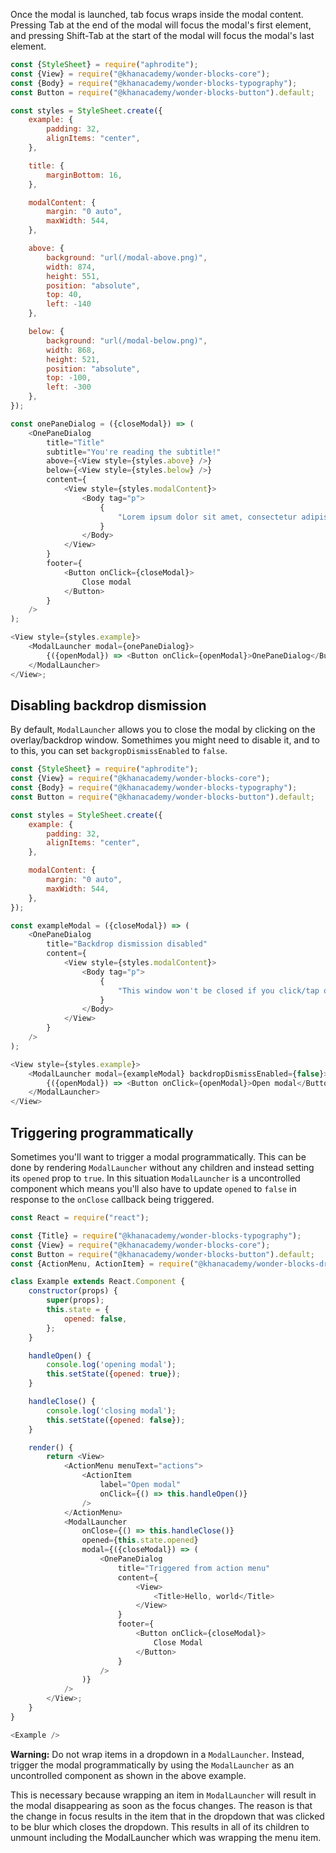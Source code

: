 Once the modal is launched, tab focus wraps inside the modal content. Pressing Tab at the end of the modal will focus the modal's first element, and pressing Shift-Tab at the start of the modal will focus the modal's last element.

```js
const {StyleSheet} = require("aphrodite");
const {View} = require("@khanacademy/wonder-blocks-core");
const {Body} = require("@khanacademy/wonder-blocks-typography");
const Button = require("@khanacademy/wonder-blocks-button").default;

const styles = StyleSheet.create({
    example: {
        padding: 32,
        alignItems: "center",
    },

    title: {
        marginBottom: 16,
    },

    modalContent: {
        margin: "0 auto",
        maxWidth: 544,
    },

    above: {
        background: "url(/modal-above.png)",
        width: 874,
        height: 551,
        position: "absolute",
        top: 40,
        left: -140
    },

    below: {
        background: "url(/modal-below.png)",
        width: 868,
        height: 521,
        position: "absolute",
        top: -100,
        left: -300
    },
});

const onePaneDialog = ({closeModal}) => (
    <OnePaneDialog
        title="Title"
        subtitle="You're reading the subtitle!"
        above={<View style={styles.above} />}
        below={<View style={styles.below} />}
        content={
            <View style={styles.modalContent}>
                <Body tag="p">
                    {
                        "Lorem ipsum dolor sit amet, consectetur adipiscing elit, sed do eiusmod tempor incididunt ut labore et dolore magna aliqua. Ut enim ad minim veniam, quis nostrud exercitation ullamco laboris nisi ut aliquip ex ea commodo consequat. Duis aute irure dolor in reprehenderit in voluptate velit esse cillum dolore eu fugiat nulla pariatur. Excepteur sint occaecat cupidatat non proident, sunt in culpa qui officia deserunt mollit anim id est."
                    }
                </Body>
            </View>
        }
        footer={
            <Button onClick={closeModal}>
                Close modal
            </Button>
        }
    />
);

<View style={styles.example}>
    <ModalLauncher modal={onePaneDialog}>
        {({openModal}) => <Button onClick={openModal}>OnePaneDialog</Button>}
    </ModalLauncher>
</View>;
```

## Disabling backdrop dismission

By default, `ModalLauncher` allows you to close the modal by clicking on the overlay/backdrop window. Somethimes you might need to disable it, and to to this, you can set `backgropDismissEnabled` to `false`.

```js
const {StyleSheet} = require("aphrodite");
const {View} = require("@khanacademy/wonder-blocks-core");
const {Body} = require("@khanacademy/wonder-blocks-typography");
const Button = require("@khanacademy/wonder-blocks-button").default;

const styles = StyleSheet.create({
    example: {
        padding: 32,
        alignItems: "center",
    },

    modalContent: {
        margin: "0 auto",
        maxWidth: 544,
    },
});

const exampleModal = ({closeModal}) => (
    <OnePaneDialog
        title="Backdrop dismission disabled"
        content={
            <View style={styles.modalContent}>
                <Body tag="p">
                    {
                        "This window won't be closed if you click/tap outside of the ModalPanel. To do that, you can still press `esc` or use the close button located on the top right."
                    }
                </Body>
            </View>
        }
    />
);

<View style={styles.example}>
    <ModalLauncher modal={exampleModal} backdropDismissEnabled={false}>
        {({openModal}) => <Button onClick={openModal}>Open modal</Button>}
    </ModalLauncher>
</View>
```

## Triggering programmatically

Sometimes you'll want to trigger a modal programmatically. This can be done
by rendering `ModalLauncher` without any children and instead setting its
`opened` prop to `true`.  In this situation `ModalLauncher` is a uncontrolled
component which means you'll also have to update `opened` to `false` in
response to the `onClose` callback being triggered.

```js
const React = require("react");

const {Title} = require("@khanacademy/wonder-blocks-typography");
const {View} = require("@khanacademy/wonder-blocks-core");
const Button = require("@khanacademy/wonder-blocks-button").default;
const {ActionMenu, ActionItem} = require("@khanacademy/wonder-blocks-dropdown");

class Example extends React.Component {
    constructor(props) {
        super(props);
        this.state = {
            opened: false,
        };
    }

    handleOpen() {
        console.log('opening modal');
        this.setState({opened: true});
    }

    handleClose() {
        console.log('closing modal');
        this.setState({opened: false});
    }

    render() {
        return <View>
            <ActionMenu menuText="actions">
                <ActionItem
                    label="Open modal"
                    onClick={() => this.handleOpen()}
                />
            </ActionMenu>
            <ModalLauncher
                onClose={() => this.handleClose()}
                opened={this.state.opened}
                modal={({closeModal}) => (
                    <OnePaneDialog
                        title="Triggered from action menu"
                        content={
                            <View>
                                <Title>Hello, world</Title>
                            </View>
                        }
                        footer={
                            <Button onClick={closeModal}>
                                Close Modal
                            </Button>
                        }
                    />
                )}
            />
        </View>;
    }
}

<Example />
```

**Warning:** Do not wrap items in a dropdown in a `ModalLauncher`.  Instead, trigger
the modal programmatically by using the `ModalLauncher` as an uncontrolled component
as shown in the above example.

This is necessary because wrapping an item in `ModalLauncher` will result in the
modal disappearing as soon as the focus changes.  The reason is that the change in
focus results in the item that in the dropdown that was clicked to be blur which
closes the dropdown.  This results in all of its children to unmount including the
ModalLauncher which was wrapping the menu item.
